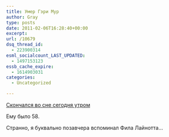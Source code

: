 ```yaml
---
title: Умер Гэри Мур
author: Gray
type: posts
date: 2011-02-06T16:28:40+00:00
excerpt:
url: /10679
dsq_thread_id:
  - 223900314
esml_socialcount_LAST_UPDATED:
  - 1497153123
essb_cache_expire:
  - 1614903031
categories:
  - Uncategorized

---
```








[Скончался во сне сегодня утром][1]



Ему было 58.

Странно, я буквально позавчера вспоминал Фила Лайнотта…

 [1]: http://www.bbc.co.uk/news/uk-northern-ireland-12377862